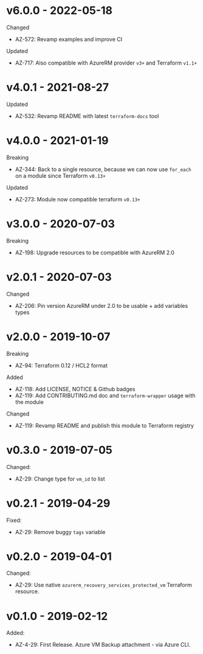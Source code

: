 # v6.0.0 - 2022-05-18

Changed
  * AZ-572: Revamp examples and improve CI

Updated
  * AZ-717: Also compatible with AzureRM provider `v3+` and Terraform `v1.1+`

# v4.0.1 - 2021-08-27

Updated
  * AZ-532: Revamp README with latest `terraform-docs` tool

# v4.0.0 - 2021-01-19

Breaking
  * AZ-344: Back to a single resource, because we can now use `for_each` on a module since Terraform `v0.13+`

Updated
  * AZ-273: Module now compatible terraform `v0.13+`

# v3.0.0 - 2020-07-03

Breaking
  * AZ-198: Upgrade resources to be compatible with AzureRM 2.0

# v2.0.1 - 2020-07-03

Changed
  * AZ-206: Pin version AzureRM under 2.0 to be usable + add variables types

# v2.0.0 - 2019-10-07

Breaking
  * AZ-94: Terraform 0.12 / HCL2 format

Added
  * AZ-118: Add LICENSE, NOTICE & Github badges
  * AZ-119: Add CONTRIBUTING.md doc and `terraform-wrapper` usage with the module

Changed
  * AZ-119: Revamp README and publish this module to Terraform registry

# v0.3.0 - 2019-07-05

Changed:
  * AZ-29: Change type for `vm_id` to list

# v0.2.1 - 2019-04-29

Fixed:
  * AZ-29: Remove buggy `tags` variable

# v0.2.0 - 2019-04-01

Changed:
  * AZ-29: Use native `azurerm_recovery_services_protected_vm` Terraform resource.

# v0.1.0 - 2019-02-12

Added:
  * AZ-4-29: First Release. Azure VM Backup attachment - via Azure CLI.
